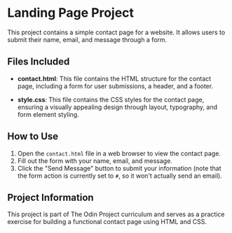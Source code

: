 # Landing Page Project

This project contains a simple contact page for a website. It allows users to submit their name, email, and message through a form.

## Files Included

- **contact.html**: This file contains the HTML structure for the contact page, including a form for user submissions, a header, and a footer.
  
- **style.css**: This file contains the CSS styles for the contact page, ensuring a visually appealing design through layout, typography, and form element styling.

## How to Use

1. Open the `contact.html` file in a web browser to view the contact page.
2. Fill out the form with your name, email, and message.
3. Click the "Send Message" button to submit your information (note that the form action is currently set to `#`, so it won't actually send an email).

## Project Information

This project is part of The Odin Project curriculum and serves as a practice exercise for building a functional contact page using HTML and CSS.